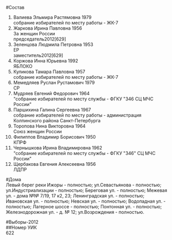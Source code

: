 #Состав  
1. Валиева Эльмира Растямовна 1979  
    собрание избирателей по месту работы - ЖК-7  
2. Жаркова Ирина Павловна 1956  
    За женщин России  
    председатель2012[629]  
3. Зеленцова Людмила Петровна 1953  
    ЕР  
    заместитель2012[629]  
4. Коржова Инна Юрьевна 1992  
    ЯБЛОКО  
5. Куликова Тамара Павловна 1957  
    собрание избирателей по месту работы - ЖК-7  
6. Мемедляев Руслан Рустамович 1979  
    СР  
7. Мудряев Евгений Федорович 1964  
    "собрание избирателей по месту службы - ФГКУ "346 СЦ МЧС России"  
8. Паршихина Галина Сергеевна 1967  
    собрание избирателей по месту работы - администрация Колпинского района Санкт-Петербурга  
9. Торопова Нина Викторовна 1964  
    Союз женщин России  
10. Филиппов Владимир Борисович 1950  
    КПРФ  
11. Чернышкова Ирина Владимировна 1962  
    "собрание избирателей по месту службы - ФГКУ "346" СЦ МЧС России"  
12. Щербакова Евгения Алексеевна 1956  
    ЛДПР  
  
#Дома  
Левый берег реки Ижоры - полностью; ул.Севастьянова - полностью; ул.Индустриализации - полностью; Береговая ул. - полностью; Межевая ул. - дома №№ 7/19, 17 к2, 23; Ленинградская ул. - полностью; Ивановская ул. - полностью; Невская ул. - полностью; Водопадная ул. - полностью; Лагерное шоссе - полностью; Понтонная ул. - полностью; Железнодорожная ул. - д. № 12; ул.Возрождения - полностью.  
  
#Выборы-2012  
##Номер УИК  
622  
